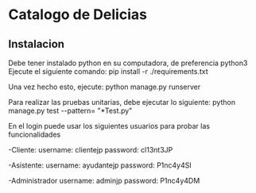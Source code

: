 Catalogo de Delicias
====================

Instalacion
-----------
Debe tener instalado python en su computadora, de preferencia python3
Ejecute el siguiente comando:
pip install -r ./requirements.txt

Una vez hecho esto, ejecute:
python manage.py runserver

Para realizar las pruebas unitarias, debe ejecutar lo siguiente:
python manage.py test --pattern= "*Test.py"

En el login puede usar los siguientes usuarios para probar las funcionalidades

-Cliente:
username: clientejp
password: cl13nt3JP

-Asistente:
username: ayudantejp
password: P1nc4y4SI

-Administrador
username: adminjp
password: P1nc4y4DM
